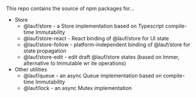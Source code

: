 This repo contains the source of npm packages for...

- Store
  - @lauf/store - a Store implementation based on Typescript compile-time Immutability
  - @lauf/store-react - React binding of @lauf/store for UI state
  - @lauf/store-follow - platform-independent binding of @lauf/store for state propagation
  - @lauf/store-edit - edit draft @lauf/store states (based on Immer, alternative to Immutable wr
    ite operations)
- Other utilities
  - @lauf/queue - an async Queue implementation based on compile-time Immutability
  - @lauf/lock - an async Mutex implementation
